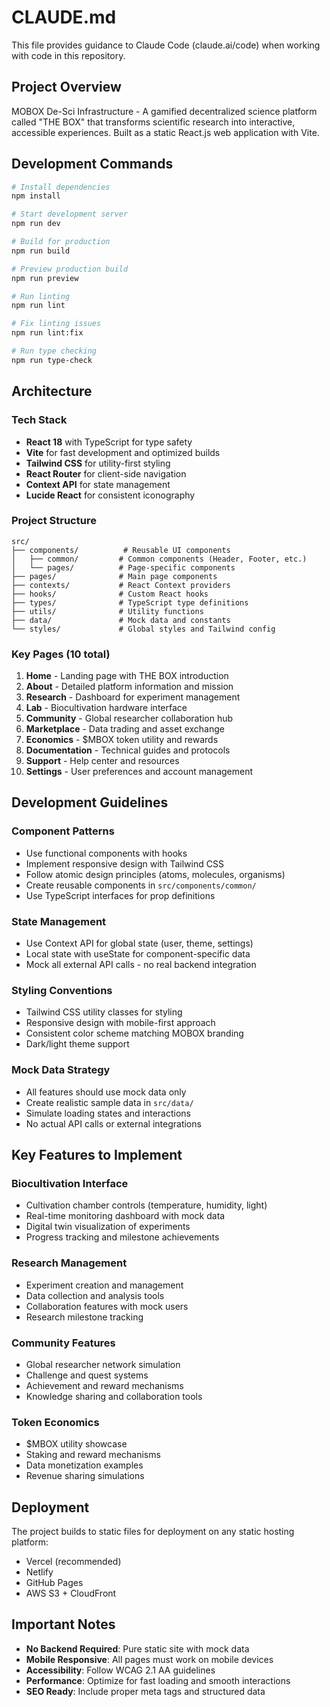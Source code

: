 # CLAUDE.md

This file provides guidance to Claude Code (claude.ai/code) when working with code in this repository.

## Project Overview

MOBOX De-Sci Infrastructure - A gamified decentralized science platform called "THE BOX" that transforms scientific research into interactive, accessible experiences. Built as a static React.js web application with Vite.

## Development Commands

```bash
# Install dependencies
npm install

# Start development server
npm run dev

# Build for production
npm run build

# Preview production build
npm run preview

# Run linting
npm run lint

# Fix linting issues
npm run lint:fix

# Run type checking
npm run type-check
```

## Architecture

### Tech Stack
- **React 18** with TypeScript for type safety
- **Vite** for fast development and optimized builds
- **Tailwind CSS** for utility-first styling
- **React Router** for client-side navigation
- **Context API** for state management
- **Lucide React** for consistent iconography

### Project Structure
```
src/
├── components/          # Reusable UI components
│   ├── common/         # Common components (Header, Footer, etc.)
│   └── pages/          # Page-specific components
├── pages/              # Main page components
├── contexts/           # React Context providers
├── hooks/              # Custom React hooks
├── types/              # TypeScript type definitions
├── utils/              # Utility functions
├── data/               # Mock data and constants
└── styles/             # Global styles and Tailwind config
```

### Key Pages (10 total)
1. **Home** - Landing page with THE BOX introduction
2. **About** - Detailed platform information and mission
3. **Research** - Dashboard for experiment management
4. **Lab** - Biocultivation hardware interface
5. **Community** - Global researcher collaboration hub
6. **Marketplace** - Data trading and asset exchange
7. **Economics** - $MBOX token utility and rewards
8. **Documentation** - Technical guides and protocols
9. **Support** - Help center and resources
10. **Settings** - User preferences and account management

## Development Guidelines

### Component Patterns
- Use functional components with hooks
- Implement responsive design with Tailwind CSS
- Follow atomic design principles (atoms, molecules, organisms)
- Create reusable components in `src/components/common/`
- Use TypeScript interfaces for prop definitions

### State Management
- Use Context API for global state (user, theme, settings)
- Local state with useState for component-specific data
- Mock all external API calls - no real backend integration

### Styling Conventions 
- Tailwind CSS utility classes for styling
- Responsive design with mobile-first approach
- Consistent color scheme matching MOBOX branding
- Dark/light theme support

### Mock Data Strategy
- All features should use mock data only
- Create realistic sample data in `src/data/`
- Simulate loading states and interactions
- No actual API calls or external integrations

## Key Features to Implement

### Biocultivation Interface
- Cultivation chamber controls (temperature, humidity, light)
- Real-time monitoring dashboard with mock data
- Digital twin visualization of experiments
- Progress tracking and milestone achievements

### Research Management
- Experiment creation and management
- Data collection and analysis tools
- Collaboration features with mock users
- Research milestone tracking

### Community Features
- Global researcher network simulation
- Challenge and quest systems
- Achievement and reward mechanisms
- Knowledge sharing and collaboration tools

### Token Economics
- $MBOX utility showcase
- Staking and reward mechanisms
- Data monetization examples
- Revenue sharing simulations

## Deployment

The project builds to static files for deployment on any static hosting platform:
- Vercel (recommended)
- Netlify
- GitHub Pages
- AWS S3 + CloudFront

## Important Notes

- **No Backend Required**: Pure static site with mock data
- **Mobile Responsive**: All pages must work on mobile devices
- **Accessibility**: Follow WCAG 2.1 AA guidelines
- **Performance**: Optimize for fast loading and smooth interactions
- **SEO Ready**: Include proper meta tags and structured data